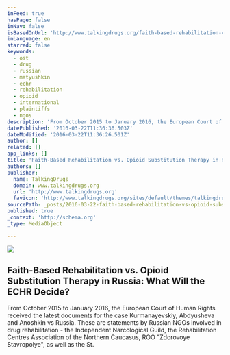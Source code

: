 ```yaml
---
inFeed: true
hasPage: false
inNav: false
isBasedOnUrl: 'http://www.talkingdrugs.org/faith-based-rehabilitation-vs-opioid-substitution-therapy-in-russia-what-will-echr-decide'
inLanguage: en
starred: false
keywords:
  - ost
  - drug
  - russian
  - matyushkin
  - echr
  - rehabilitation
  - opioid
  - international
  - plaintiffs
  - ngos
description: 'From October 2015 to January 2016, the European Court of Human Rights received the latest documents for the case Kurmanayevskiy, Abdyusheva and Anoshkin vs Russia. These are statements by Russian NGOs involved in drug rehabilitation - the Independent Narcological Guild, the Rehabilitation Centres Association of the Northern Caucasus, ROO "Zdorovoye Stavropolye", as well as the St.'
datePublished: '2016-03-22T11:36:36.503Z'
dateModified: '2016-03-22T11:36:26.501Z'
author: []
related: []
app_links: []
title: 'Faith-Based Rehabilitation vs. Opioid Substitution Therapy in Russia: What Will the ECHR Decide?'
authors: []
publisher:
  name: TalkingDrugs
  domain: www.talkingdrugs.org
  url: 'http://www.talkingdrugs.org'
  favicon: 'http://www.talkingdrugs.org/sites/default/themes/talkingdrugs/favicon.ico'
sourcePath: _posts/2016-03-22-faith-based-rehabilitation-vs-opioid-substitution-therapy-i.md
published: true
_context: 'http://schema.org'
_type: MediaObject

---
```

![](https://the-grid-user-content.s3-us-west-2.amazonaws.com/79de6d01-e2b2-4c34-bf43-5ab61bab106a.jpg)

<article style=""><h1>Faith-Based Rehabilitation vs. Opioid Substitution Therapy in Russia: What Will the ECHR Decide?</h1><p>From October 2015 to January 2016, the European Court of Human Rights received the latest documents for the case Kurmanayevskiy, Abdyusheva and Anoshkin vs Russia. These are statements by Russian NGOs involved in drug rehabilitation - the Independent Narcological Guild, the Rehabilitation Centres Association of the Northern Caucasus, ROO "Zdorovoye Stavropolye", as well as the St.</p></article>